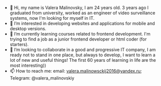 - 👋 Hi, my name is Valera Malinovsky, I am 24 years old. 3 years ago I graduated from university, worked as an engineer of video surveillance systems, now I'm looking for myself in IT.
- 👀 I’m interested in developing websites and applications for mobile and desktop versions.
- 🌱 I’m currently learning courses related to frontend development. I'm trying to find a job as a junior frontend developer or html coder (for starters).
- 💞️ I’m looking to collaborate  in a good and progressive IT company, I am ready not to stand in one place, but always to develop, I want to learn a lot of new and useful things! The first 60 years of learning in life are the most interesting))
- 📫 How to reach me: email: valera.malinowsckij2016@yandex.ru; Telegram: @valera_malinovskiy

<!---
ValerkaMalinka1998/ValerkaMalinka1998 is a ✨ special ✨ repository because its `README.md` (this file) appears on your GitHub profile.
You can click the Preview link to take a look at your changes.
--->

